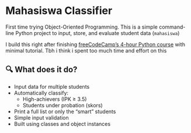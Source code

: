 # Mahasiswa Classifier 

First time trying Object-Oriented Programming. This is a simple command-line Python project to input, store, and evaluate student data (`mahasiswa`)

I build this right after finishing [freeCodeCamp’s 4-hour Python course](https://www.youtube.com/watch?v=rfscVS0vtbw) with minimal tutorial. Tbh i think i spent too much time and effort on this


## 🔍 What does it do?
- Input data for multiple students
- Automatically classify:
  - High-achievers (IPK ≥ 3.5)
  - Students under probation (skors)
- Print a full list or only the “smart” students
- Simple input validation
- Built using classes and object instances



